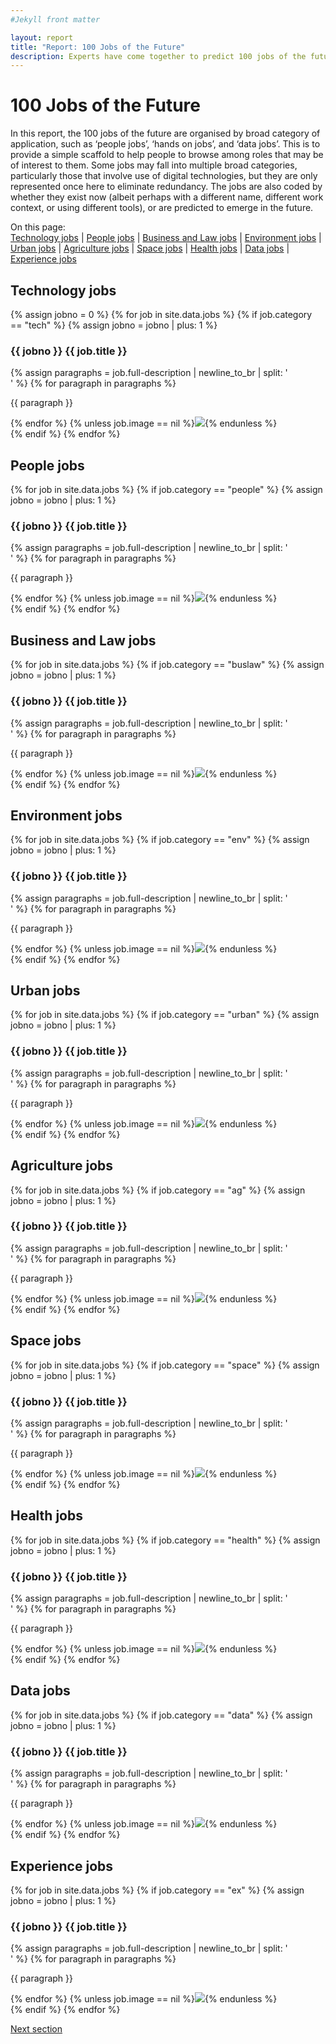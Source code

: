 ```yaml
---
#Jekyll front matter

layout: report
title: "Report: 100 Jobs of the Future"
description: Experts have come together to predict 100 jobs of the future.
---
```

<h1>100 Jobs of the Future</h1>

In this report, the 100 jobs of the future are organised by broad category of application, such as ‘people jobs’, ‘hands on jobs’, and ‘data jobs’. This is to provide a simple scaffold to help people to browse among roles that may be of interest to them. Some jobs may fall into multiple broad categories, particularly those that involve use of digital technologies, but they are only represented once here to eliminate redundancy. The jobs are also coded by whether they exist now (albeit perhaps with a different name, different work context, or using different tools), or are predicted to emerge in the future.

<p>On this page:<br>
  <a href="#technology-jobs">Technology jobs</a> |
  <a href="#people-jobs">People jobs</a> |
  <a href="#buslaw-jobs">Business and Law jobs</a> |
  <a href="#environment-jobs">Environment jobs</a> |
  <a href="#urban-jobs">Urban jobs</a> |
  <a href="#agriculture-jobs">Agriculture jobs</a> |
  <a href="#space-jobs">Space jobs</a> |
  <a href="#health-jobs">Health jobs</a> |
  <a href="#data-jobs">Data jobs</a> |
  <a href="#experience-jobs">Experience jobs</a>
</p>

## Technology jobs
{% assign jobno = 0 %}
{% for job in site.data.jobs %}
  {% if job.category == "tech" %}
    {% assign jobno = jobno | plus: 1 %}
  <div>
    <h3 class="report-job-heading {% if job.new == "new" %}new{% endif %}"><span>{{ jobno }}</span> {{ job.title }}</h3>
    {% assign paragraphs = job.full-description | newline_to_br | split: '<br />' %}
    {% for paragraph in paragraphs %}<p>{{ paragraph }}</p>{% endfor %}
    {% unless job.image == nil %}<img src="/img/jobs/{{ job.image }}">{% endunless %}
  </div>
  {% endif %}
{% endfor %}

## People jobs
{% for job in site.data.jobs %}
  {% if job.category == "people" %}
    {% assign jobno = jobno | plus: 1 %}
  <div>
    <h3 class="report-job-heading {% if job.new == "new" %}new{% endif %}"><span>{{ jobno }}</span> {{ job.title }}</h3>
    {% assign paragraphs = job.full-description | newline_to_br | split: '<br />' %}
    {% for paragraph in paragraphs %}<p>{{ paragraph }}</p>{% endfor %}
    {% unless job.image == nil %}<img src="/img/jobs/{{ job.image }}">{% endunless %}
  </div>
  {% endif %}
{% endfor %}

## Business and Law jobs
{% for job in site.data.jobs %}
  {% if job.category == "buslaw" %}
    {% assign jobno = jobno | plus: 1 %}
  <div>
    <h3 class="report-job-heading {% if job.new == "new" %}new{% endif %}"><span>{{ jobno }}</span> {{ job.title }}</h3>
    {% assign paragraphs = job.full-description | newline_to_br | split: '<br />' %}
    {% for paragraph in paragraphs %}<p>{{ paragraph }}</p>{% endfor %}
    {% unless job.image == nil %}<img src="/img/jobs/{{ job.image }}">{% endunless %}
  </div>
  {% endif %}
{% endfor %}

## Environment jobs
{% for job in site.data.jobs %}
  {% if job.category == "env" %}
    {% assign jobno = jobno | plus: 1 %}
  <div>
    <h3 class="report-job-heading {% if job.new == "new" %}new{% endif %}"><span>{{ jobno }}</span> {{ job.title }}</h3>
    {% assign paragraphs = job.full-description | newline_to_br | split: '<br />' %}
    {% for paragraph in paragraphs %}<p>{{ paragraph }}</p>{% endfor %}
    {% unless job.image == nil %}<img src="/img/jobs/{{ job.image }}">{% endunless %}
  </div>
  {% endif %}
{% endfor %}

## Urban jobs
{% for job in site.data.jobs %}
  {% if job.category == "urban" %}
    {% assign jobno = jobno | plus: 1 %}
  <div>
    <h3 class="report-job-heading {% if job.new == "new" %}new{% endif %}"><span>{{ jobno }}</span> {{ job.title }}</h3>
    {% assign paragraphs = job.full-description | newline_to_br | split: '<br />' %}
    {% for paragraph in paragraphs %}<p>{{ paragraph }}</p>{% endfor %}
    {% unless job.image == nil %}<img src="/img/jobs/{{ job.image }}">{% endunless %}
  </div>
  {% endif %}
{% endfor %}

## Agriculture jobs
{% for job in site.data.jobs %}
  {% if job.category == "ag" %}
    {% assign jobno = jobno | plus: 1 %}
  <div>
    <h3 class="report-job-heading {% if job.new == "new" %}new{% endif %}"><span>{{ jobno }}</span> {{ job.title }}</h3>
    {% assign paragraphs = job.full-description | newline_to_br | split: '<br />' %}
    {% for paragraph in paragraphs %}<p>{{ paragraph }}</p>{% endfor %}
    {% unless job.image == nil %}<img src="/img/jobs/{{ job.image }}">{% endunless %}
  </div>
  {% endif %}
{% endfor %}

## Space jobs
{% for job in site.data.jobs %}
  {% if job.category == "space" %}
    {% assign jobno = jobno | plus: 1 %}
  <div>
    <h3 class="report-job-heading {% if job.new == "new" %}new{% endif %}"><span>{{ jobno }}</span> {{ job.title }}</h3>
    {% assign paragraphs = job.full-description | newline_to_br | split: '<br />' %}
    {% for paragraph in paragraphs %}<p>{{ paragraph }}</p>{% endfor %}
    {% unless job.image == nil %}<img src="/img/jobs/{{ job.image }}">{% endunless %}
  </div>
  {% endif %}
{% endfor %}

## Health jobs
{% for job in site.data.jobs %}
  {% if job.category == "health" %}
    {% assign jobno = jobno | plus: 1 %}
  <div>
    <h3 class="report-job-heading {% if job.new == "new" %}new{% endif %}"><span>{{ jobno }}</span> {{ job.title }}</h3>
    {% assign paragraphs = job.full-description | newline_to_br | split: '<br />' %}
    {% for paragraph in paragraphs %}<p>{{ paragraph }}</p>{% endfor %}
    {% unless job.image == nil %}<img src="/img/jobs/{{ job.image }}">{% endunless %}
  </div>
  {% endif %}
{% endfor %}

## Data jobs
{% for job in site.data.jobs %}
  {% if job.category == "data" %}
    {% assign jobno = jobno | plus: 1 %}
  <div>
    <h3 class="report-job-heading {% if job.new == "new" %}new{% endif %}"><span>{{ jobno }}</span> {{ job.title }}</h3>
    {% assign paragraphs = job.full-description | newline_to_br | split: '<br />' %}
    {% for paragraph in paragraphs %}<p>{{ paragraph }}</p>{% endfor %}
    {% unless job.image == nil %}<img src="/img/jobs/{{ job.image }}">{% endunless %}
  </div>
  {% endif %}
{% endfor %}

## Experience jobs
{% for job in site.data.jobs %}
  {% if job.category == "ex" %}
    {% assign jobno = jobno | plus: 1 %}
  <div>
    <h3 class="report-job-heading {% if job.new == "new" %}new{% endif %}"><span>{{ jobno }}</span> {{ job.title }}</h3>
    {% assign paragraphs = job.full-description | newline_to_br | split: '<br />' %}
    {% for paragraph in paragraphs %}<p>{{ paragraph }}</p>{% endfor %}
    {% unless job.image == nil %}<img src="/img/jobs/{{ job.image }}">{% endunless %}
  </div>
  {% endif %}
{% endfor %}

<p class="report-pagination"><a class="button chevron" href="/report/references/">Next section</a></p>
